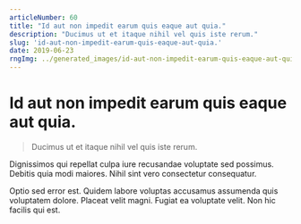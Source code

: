 ```yaml
---
articleNumber: 60
title: "Id aut non impedit earum quis eaque aut quia."
description: "Ducimus ut et itaque nihil vel quis iste rerum."
slug: 'id-aut-non-impedit-earum-quis-eaque-aut-quia.'
date: 2019-06-23
rngImg: ../generated_images/id-aut-non-impedit-earum-quis-eaque-aut-quia..jpg
---
```


# Id aut non impedit earum quis eaque aut quia.

> Ducimus ut et itaque nihil vel quis iste rerum.

Dignissimos qui repellat culpa iure recusandae voluptate sed possimus. Debitis quia modi maiores. Nihil sint vero consectetur consequatur.
 Optio sed error est. Quidem labore voluptas accusamus assumenda quis voluptatem dolore. Placeat velit magni. Fugiat ea voluptate velit. Non hic facilis qui est.
